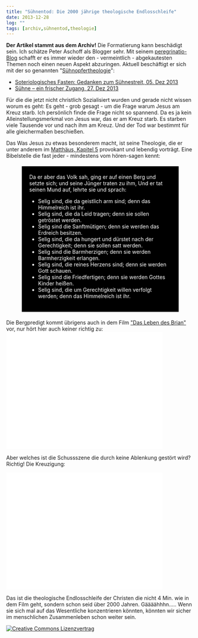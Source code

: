 ```yaml
---
title: "Sühnentod: Die 2000 jährige theologische Endlosschleife"
date: 2013-12-28
log: ""
tags: [archiv,sühnentod,theologie]
---
```


**Der Artikel stammt aus dem Archiv!** Die Formatierung kann beschädigt sein.
Ich schätze Peter Aschoff als Blogger sehr. Mit seinem <a href="http://www.elia-gemeinschaft.de/wordpress/">peregrinatio-Blog</a> schafft er es immer wieder den - vermeintlich - abgekautesten Themen noch einen neuen Aspekt abzuringen. Aktuell beschäftigt er sich mit der so genannten "<a href="https://de.wikipedia.org/wiki/S%C3%BChnopfertheologie">Sühnopfertheologie</a>":

<ul>
    <li><a href="http://www.elia-gemeinschaft.de/wordpress/2013/12/05/theologie/soteriologisches-fasten-gedanken-zum-suhnestreit">Soteriologisches Fasten: Gedanken zum Sühnestreit, 05. Dez 2013</a></li>
    <li><a href="http://www.elia-gemeinschaft.de/wordpress/2013/12/27/theologie/suhne-ein-frischer-zugang">Sühne – ein frischer Zugang, 27. Dez 2013</a></li>
</ul>


Für die die jetzt nicht christlich Sozialisiert wurden und gerade nicht wissen worum es geht: Es geht - grob gesagt - um die Frage warum Jesus am Kreuz starb. Ich persönlich finde die Frage nicht so spannend. Da es ja kein Alleinstellungsmerkmal von Jesus war, das er am Kreuz starb. Es starben viele Tausende vor und nach ihm am Kreuz. Und der Tod war bestimmt für alle gleichermaßen beschießen. 

Das Was Jesus zu etwas besonderem macht, ist seine Theologie, die er unter anderem im <a href="http://bibel-online.net/buch/luther_1912/matthaeus/5/">Matthäus, Kapitel 5</a> provokant und lebendig vorträgt. Eine Bibelstelle die fast jeder - mindestens vom hören-sagen kennt:

<blockquote style="margin: 20px 40px 20px 40px; padding: 20px; background-color: #000; color: white;">
 Da er aber das Volk sah, ging er auf einen Berg und setzte sich; und seine Jünger traten zu ihm, Und er tat seinen Mund auf, lehrte sie und sprach:
<ul>
<li>Selig sind, die da geistlich arm sind; denn das Himmelreich ist ihr. </li>
<li> Selig sind, die da Leid tragen; denn sie sollen getröstet werden.</li>
<li>Selig sind die Sanftmütigen; denn sie werden das Erdreich besitzen.</li>
<li> Selig sind, die da hungert und dürstet nach der Gerechtigkeit; denn sie sollen satt werden.</li>
<li>Selig sind die Barmherzigen; denn sie werden Barmherzigkeit erlangen.</li>
<li>Selig sind, die reines Herzens sind; denn sie werden Gott schauen. </li>
<li> Selig sind die Friedfertigen; denn sie werden Gottes Kinder heißen. </li>
<li>Selig sind, die um Gerechtigkeit willen verfolgt werden; denn das Himmelreich ist ihr.</li>
</ul>
</blockquote >
<!--break-->
Die Bergpredigt kommt übrigens auch in dem Film <a href="http://de.wikipedia.org/wiki/Das_Leben_des_Brian">"Das Leben des Brian"</a> vor, nur hört hier auch keiner richtig zu:


<iframe width="420" height="315" src="//www.youtube.com/embed/uUF1xRrHtUo" frameborder="0" allowfullscreen></iframe>

Aber welches ist die Schussszene die durch keine Ablenkung gestört wird? Richtig! Die Kreuzigung:

<iframe width="420" height="315" src="//www.youtube.com/embed/Bm8UWmXCMAg" frameborder="0" allowfullscreen></iframe>

Das ist die theologische Endlosschleife der Christen die nicht 4 Min. wie in dem Film geht, sondern schon seid über 2000 Jahren. Gäääähhhn..... Wenn sie sich mal auf das Wesentliche konzentrieren könnten, könnten wir sicher im menschlichen Zusammenleben schon weiter sein.



<a rel="license" href="http://creativecommons.org/licenses/by-sa/3.0/"><img alt="Creative Commons Lizenzvertrag" style="border-width:0" src="http://i.creativecommons.org/l/by-sa/3.0/88x31.png" /></a>
